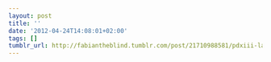 ```yaml
---
layout: post
title: ''
date: '2012-04-24T14:08:01+02:00'
tags: []
tumblr_url: http://fabiantheblind.tumblr.com/post/21710988581/pdxiii-laika-a-dynamic-typeface
---
```

